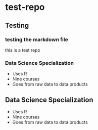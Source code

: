 # test-repo
## Testing
### testing the markdown file
this is a test repo


### Data Science Specialization 

* Uses R 
* Nine courses 
* Goes from raw data to data products


## Data Science Specialization 

* Uses R 
* Nine courses 
* Goes from raw data to data products
